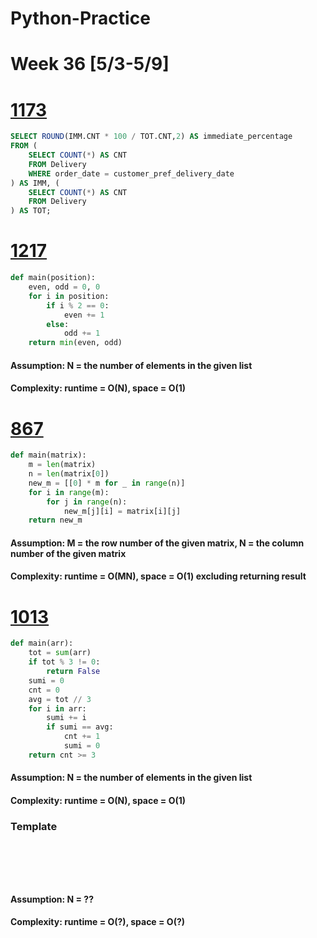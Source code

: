 # Python-Practice

# Week 36 [5/3-5/9]

# [1173](https://leetcode.com/problems/immediate-food-delivery-i/)
```sql
SELECT ROUND(IMM.CNT * 100 / TOT.CNT,2) AS immediate_percentage
FROM (
    SELECT COUNT(*) AS CNT
    FROM Delivery
    WHERE order_date = customer_pref_delivery_date
) AS IMM, (
    SELECT COUNT(*) AS CNT
    FROM Delivery
) AS TOT;
```

# [1217](https://leetcode.com/problems/minimum-cost-to-move-chips-to-the-same-position/)
```python
def main(position):
    even, odd = 0, 0
    for i in position:
        if i % 2 == 0:
            even += 1
        else:
            odd += 1
    return min(even, odd)
```
#### Assumption: N = the number of elements in the given list
#### Complexity: runtime = O(N), space = O(1)

# [867](https://leetcode.com/problems/transpose-matrix/)
```python
def main(matrix):
    m = len(matrix)
    n = len(matrix[0])
    new_m = [[0] * m for _ in range(n)]
    for i in range(m):
        for j in range(n):
            new_m[j][i] = matrix[i][j]
    return new_m
```
#### Assumption: M = the row number of the given matrix, N = the column number of the given matrix
#### Complexity: runtime = O(MN), space = O(1) excluding returning result

# [1013](https://leetcode.com/problems/partition-array-into-three-parts-with-equal-sum/)
```python
def main(arr):
    tot = sum(arr)
    if tot % 3 != 0:
        return False
    sumi = 0
    cnt = 0
    avg = tot // 3
    for i in arr:
        sumi += i
        if sumi == avg:
            cnt += 1
            sumi = 0
    return cnt >= 3
```
#### Assumption: N = the number of elements in the given list
#### Complexity: runtime = O(N), space = O(1)

### Template
# []()
```sql
```

# []()
```python
```
#### Assumption: N = ??
#### Complexity: runtime = O(?), space = O(?)